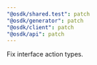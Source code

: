 ```yaml
---
"@osdk/shared.test": patch
"@osdk/generator": patch
"@osdk/client": patch
"@osdk/api": patch
---
```


Fix interface action types.
